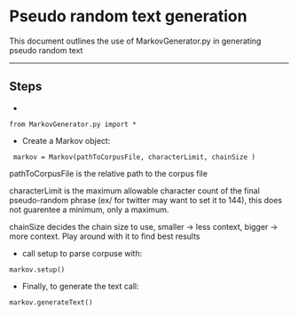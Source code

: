 # Pseudo random text generation #

This document outlines the use of MarkovGenerator.py in generating pseudo random text
***

## Steps
-   
```
from MarkovGenerator.py import * 
```

- Create a Markov object:
```
 markov = Markov(pathToCorpusFile, characterLimit, chainSize ) 
```

pathToCorpusFile is the relative path to the corpus file

characterLimit is the maximum allowable character count of the final pseudo-random phrase (ex/ for twitter may want to set it to 144), this does not guarentee a minimum, only a maximum.

chainSize decides the chain size to use, smaller -> less context, bigger -> more context. Play around with it to find best results

- call setup to parse corpuse with:
```
markov.setup()
```


- Finally, to generate the text call:
```
markov.generateText()
``` 
